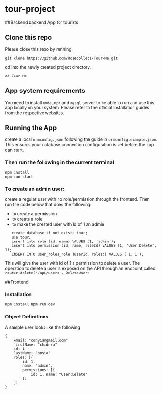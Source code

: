 # tour-project

##Backend
backend App for tourists

## Clone this repo
Please close this repo by running

``git clone https://github.com/Rosecollet1/Tour-Me.git ``

cd into the newly created project directory.

``cd Tour-Me``
## App system requirements
You need to install `node`, `npm` and `mysql` server to be able to run and use this app locally on your system.
Please refer to the official installation guides from the respective websites.
## Running the App
create a local `ormconfig.json` following the guide in `ormconfig.example.json`. This ensures your database connection configuration is set before the app can start.
### Then run the following in the current terminal
```
npm install
npm run start
```

### To create an admin user:
create a regular user with no role/permission through the frontend. Then run the code below that does the following:
 - to create a permission
 - to create a role
 - to make the created user with Id of 1 an admin
 
 ```
    create database if not exists tour;
    use tour;
    insert into role (id, name) VALUES (1, 'admin');
    insert into permission (id, name, roleId) VALUES (1, 'User:Delete', 1);
    INSERT INTO user_roles_role (userId, roleId) VALUES ( 1, 1 );
```

This will give the user with Id of 1 a permission to delete a user. The operation to delete a user is exposed on the API through an endpoint called 
`router.delete('/api/users', DeleteUser)`

##Frontend
### Installation
``
npm install
npm run dev
``
### Object Definitions
A sample user looks like the following

```angular2
{
    email: "conyia@gmail.com"
    firstName: "chidera"
    id: 1
    lastName: "onyia"
    roles: [{
        id: 1, 
        name: "admin", 
        permissions: [{
            id: 1, name: "User:Delete"
        }]
    }]
}
```